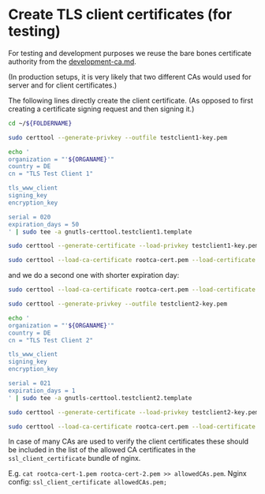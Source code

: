 # Create TLS client certificates (for testing)

For testing and development purposes we reuse
the bare bones certificate authority from the
[development-ca.md](development-ca.md).

(In production setups, it is very likely that two different CAs
would used for server and for client certificates.)

The following lines directly create the client certificate.
(As opposed to first creating a certificate signing request and
then signing it.)
<!-- MARKDOWN-AUTO-DOCS:START (CODE:src=../docs/scripts/createCCForITest.sh&lines=15-35) -->
<!-- The below code snippet is automatically added from ../docs/scripts/createCCForITest.sh -->
```sh
cd ~/${FOLDERNAME}

sudo certtool --generate-privkey --outfile testclient1-key.pem

echo '
organization = "'${ORGANAME}'"
country = DE
cn = "TLS Test Client 1"

tls_www_client
signing_key
encryption_key

serial = 020
expiration_days = 50
' | sudo tee -a gnutls-certtool.testclient1.template

sudo certtool --generate-certificate --load-privkey testclient1-key.pem --outfile testclient1.crt --load-ca-certificate rootca-cert.pem --load-ca-privkey rootca-key.pem --template gnutls-certtool.testclient1.template --stdout | head -1

sudo certtool --load-ca-certificate rootca-cert.pem --load-certificate testclient1.crt --load-privkey testclient1-key.pem --to-p12 --p12-name "Test Client 1" --null-password --outder --outfile testclient1.p12
```
<!-- MARKDOWN-AUTO-DOCS:END -->

and we do a second one with shorter expiration day:

<!-- MARKDOWN-AUTO-DOCS:START (CODE:src=../docs/scripts/createCCForITest.sh&lines=34-53) -->
<!-- The below code snippet is automatically added from ../docs/scripts/createCCForITest.sh -->
```sh
sudo certtool --load-ca-certificate rootca-cert.pem --load-certificate testclient1.crt --load-privkey testclient1-key.pem --to-p12 --p12-name "Test Client 1" --null-password --outder --outfile testclient1.p12

sudo certtool --generate-privkey --outfile testclient2-key.pem

echo '
organization = "'${ORGANAME}'"
country = DE
cn = "TLS Test Client 2"

tls_www_client
signing_key
encryption_key

serial = 021
expiration_days = 1
' | sudo tee -a gnutls-certtool.testclient2.template

sudo certtool --generate-certificate --load-privkey testclient2-key.pem --outfile testclient2.crt --load-ca-certificate rootca-cert.pem --load-ca-privkey rootca-key.pem --template gnutls-certtool.testclient2.template --stdout | head -1

sudo certtool --load-ca-certificate rootca-cert.pem --load-certificate testclient2.crt --load-privkey testclient2-key.pem --to-p12 --p12-name "Test Client 2" --null-password --outder --outfile testclient2.p12
```
<!-- MARKDOWN-AUTO-DOCS:END -->

In case of many CAs are used to verify the client certificates these should be included in the list of the allowed CA certificates in the `ssl_client_certificate` bundle of nginx.

E.g. `cat rootca-cert-1.pem rootca-cert-2.pem >> allowedCAs.pem`. Nginx config: `ssl_client_certificate allowedCAs.pem;`
